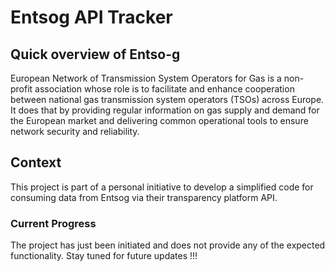 # Entsog API Tracker

## Quick overview of Entso-g
European Network of Transmission System Operators for Gas is a non-profit association whose role is to facilitate and enhance cooperation between national gas transmission system operators (TSOs) across Europe.
It does that by providing regular information on gas supply and demand for the European market and delivering common operational tools to ensure network security and reliability.

## Context
This project is part of a personal initiative to develop a simplified code for consuming data from Entsog via their transparency platform API.

### Current Progress
The project has just been initiated and does not provide any of the expected functionality.
Stay tuned for future updates !!!